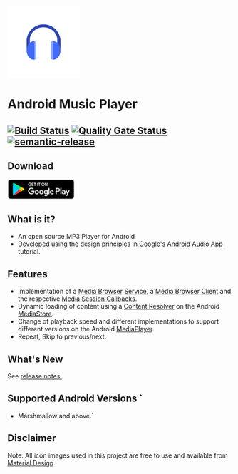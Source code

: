 ![Android MP3 Player](app/src/main/res/mipmap-hdpi/headphone_icon_foreground.png) 
# Android Music Player
[![Build Status](https://github.com/goldy1992/Mp3Player/actions/workflows/master-build-and-test.yml/badge.svg)](https://travis-ci.org/goldy1992/Mp3Player) [![Quality Gate Status](https://sonarcloud.io/api/project_badges/measure?project=goldy1992_Mp3Player&metric=alert_status)](https://sonarcloud.io/dashboard?id=goldy1992_Mp3Player) [![semantic-release](https://img.shields.io/badge/%20%20%F0%9F%93%A6%F0%9F%9A%80-semantic--release-e10079.svg)](https://github.com/semantic-release/semantic-release)
---
## Download
<a href="https://play.google.com/store/apps/details?id=com.github.goldy1992.mp3player.full"><img src="img/play-store-badge.png" alt="drawing" width="150"/></a>

## What is it?
- An open source MP3 Player for Android
- Developed using the design principles in [Google's Android Audio App](https://developer.android.com/guide/topics/media-apps/audio-app/building-an-audio-app) tutorial.

## Features  
- Implementation of a [Media Browser Service](https://developer.android.com/guide/topics/media-apps/audio-app/building-a-mediabrowserservice.html), a [Media Browser Client](https://developer.android.com/guide/topics/media-apps/audio-app/building-a-mediabrowser-client.html) and the respective [Media Session Callbacks](https://developer.android.com/guide/topics/media-apps/audio-app/mediasession-callbacks.html).  
- Dynamic loading of content using a [Content Resolver](https://developer.android.com/guide/topics/providers/content-provider-basics) on the Android [MediaStore](https://developer.android.com/reference/android/provider/MediaStore).  
- Change of playback speed and different implementations to support different versions on the Android [MediaPlayer](https://developer.android.com/reference/android/media/MediaPlayer).  
- Repeat, Skip to previous/next.

## What's New
See [release notes.](CHANGELOG.md)

## Supported Android Versions `
- Marshmallow and above.`

## Disclaimer
Note: All icon images used in this project are free to use and available from [Material Design](http://material.io).
 